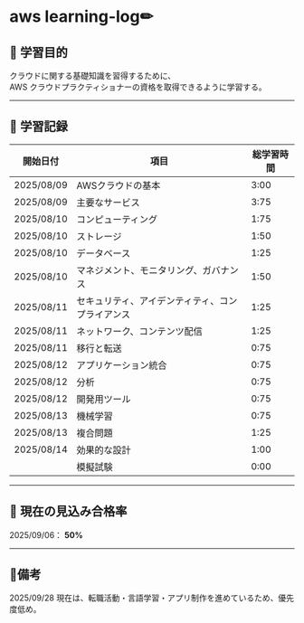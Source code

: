 # aws learning-log✏


## 🎯 学習目的
クラウドに関する基礎知識を習得するために、<br>
AWS クラウドプラクティショナーの資格を取得できるように学習する。

---

## 📅 学習記録

| 開始日付 | 項目 | 総学習時間 |
|------|------|------|
| 2025/08/09 | AWSクラウドの基本 | 3:00 |
| 2025/08/09 | 主要なサービス | 3:75 |
| 2025/08/10 | コンピューティング | 1:75 |
| 2025/08/10 | ストレージ | 1:50 |
| 2025/08/10 | データベース | 1:25 |
| 2025/08/10 | マネジメント、モニタリング、ガバナンス | 1:50 |
| 2025/08/11 | セキュリティ、アイデンティティ、コンプライアンス | 1:25 |
| 2025/08/11 | ネットワーク、コンテンツ配信 | 1:25 |
| 2025/08/11 | 移行と転送 | 0:75 |
| 2025/08/12 | アプリケーション統合 | 0:75 |
| 2025/08/12 | 分析 | 0:75 |
| 2025/08/12 | 開発用ツール | 0:75 |
| 2025/08/13 | 機械学習 | 0:75 |
| 2025/08/13 | 複合問題 | 1:25 |
| 2025/08/14 | 効果的な設計 | 1:00 |
|  | 模擬試験 | 0:00 |

---

## 📜 現在の見込み合格率

2025/09/06： 
**50%**

---

## 💭備考

2025/09/28
現在は、転職活動・言語学習・アプリ制作を進めているため、優先度低め。

